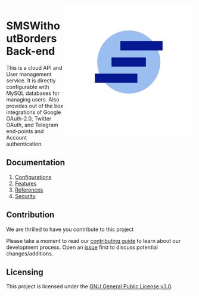 <img src="https://github.com/smswithoutborders/SMSWithoutBorders-Resources/raw/master/multimedia/img/swob_logo_icon.png" align="right" width="350px"/>

# SMSWithoutBorders Back-end

This is a cloud API and User management service. It is directly configurable with MySQL databases for managing users. Also provides out of the box integrations of Google OAuth-2.0, Twitter OAuth, and Telegram end-points and Account authentication.

## Documentation

1. [Configurations](docs/configurations.md)
2. [Features](docs/api_versions.md)
3. [References](./docs/references.md)
4. [Security](./docs/security.md)

## Contribution

We are thrilled to have you contribute to this project

Please take a moment to read our [contributing guide](docs/contributing.md) to learn about our development process.
Open an [issue](https://github.com/smswithoutborders/SMSwithoutborders-BE/issues) first to discuss potential changes/additions.

## Licensing

This project is licensed under the [GNU General Public License v3.0](LICENSE).
